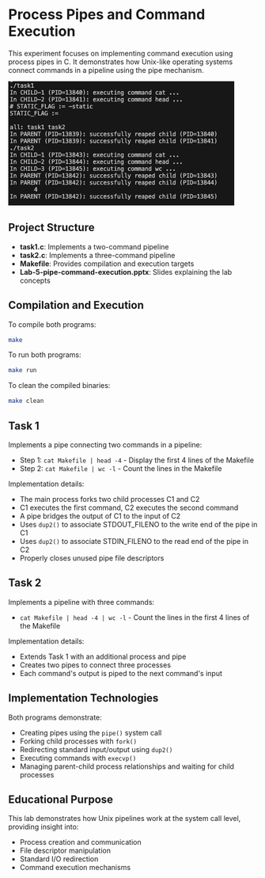 # Process Pipes and Command Execution

This experiment focuses on implementing command execution using process pipes in C. It demonstrates how Unix-like operating systems connect commands in a pipeline using the pipe mechanism.

![Sample Output](sample-output.png)

## Project Structure

- **task1.c**: Implements a two-command pipeline
- **task2.c**: Implements a three-command pipeline
- **Makefile**: Provides compilation and execution targets
- **Lab-5-pipe-command-execution.pptx**: Slides explaining the lab concepts

## Compilation and Execution

To compile both programs:
```bash
make
```

To run both programs:
```bash
make run
```

To clean the compiled binaries:
```bash
make clean
```

## Task 1

Implements a pipe connecting two commands in a pipeline:
- Step 1: `cat Makefile | head -4` - Display the first 4 lines of the Makefile
- Step 2: `cat Makefile | wc -l` - Count the lines in the Makefile

Implementation details:
- The main process forks two child processes C1 and C2
- C1 executes the first command, C2 executes the second command
- A pipe bridges the output of C1 to the input of C2
- Uses `dup2()` to associate STDOUT_FILENO to the write end of the pipe in C1
- Uses `dup2()` to associate STDIN_FILENO to the read end of the pipe in C2
- Properly closes unused pipe file descriptors

## Task 2

Implements a pipeline with three commands:
- `cat Makefile | head -4 | wc -l` - Count the lines in the first 4 lines of the Makefile

Implementation details:
- Extends Task 1 with an additional process and pipe
- Creates two pipes to connect three processes
- Each command's output is piped to the next command's input

## Implementation Technologies

Both programs demonstrate:
- Creating pipes using the `pipe()` system call
- Forking child processes with `fork()`
- Redirecting standard input/output using `dup2()`
- Executing commands with `execvp()`
- Managing parent-child process relationships and waiting for child processes

## Educational Purpose

This lab demonstrates how Unix pipelines work at the system call level, providing insight into:
- Process creation and communication
- File descriptor manipulation
- Standard I/O redirection
- Command execution mechanisms
